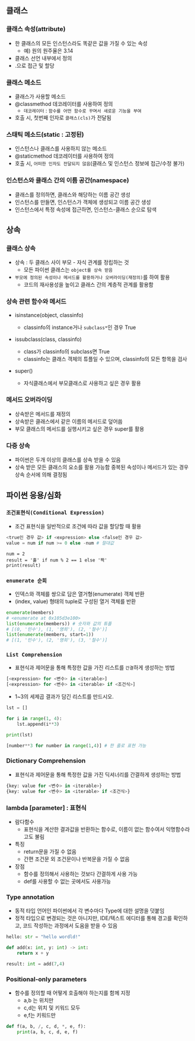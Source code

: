 ## 클래스

### 클래스 속성(attribute)
- 한 클래스의 모든 인스턴스라도 똑같은 값을 가질 수 있는 속성
    - 예) 원의 원주율은 3.14
- 클래스 선언 내부에서 정의
- <classname>.<name>으로 접근 및 할당

### 클래스 메소드
- 클래스가 사용할 메소드
- @classmethod 데코레이터를 사용하여 정의
    - `데코레이터` : `함수를 어떤 함수로 꾸며서 새로운 기능을 부여`
- 호출 시, 첫번째 인자로 `클래스(cls)`가 전달됨

### 스태틱 메소드(static : 고정된)
- 인스턴스나 클래스를 사용하지 않는 메소드
- @staticmethod 데코레이터를 사용하여 정의
- 호출 시, `어떠한 인자도 전달되지 않음`(클래스 및 인스턴스 정보에 접근/수정 불가)

### 인스턴스와 클래스 간의 이름 공간(namespace)
- 클래스를 정의하면, 클래스와 해당하는 이름 공간 생성
- 인스턴스를 만들면, 인스턴스가 객체에 생성되고 이름 공간 생성
- 인스턴스에서 특정 속성에 접근하면, 인스턴스-클래스 순으로 탐색

## 상속
### 클래스 상속
- 상속 : 두 클래스 사이 부모 - 자식 관계를 정립하는 것
    - 모든 파이썬 클래스는 `object를 상속 받음`
- `부모에 정의된 속성이나 메서드를 활용하거나 오버라이딩(재정의)`를 하여 활용
    - 코드의 재사용성을 높이고 클래스 간의 계층적 관계를 활용함

### 상속 관련 함수와 메서드
- isinstance(object, classinfo)
    - classinfo의 instance거나 `subclass*`인 경우 True

- issubclass(class, classinfo)
    - class가 classinfo의 subclass면 True
    - classinfo는 클래스 객체의 튜플일 수 있으며, classinfo의 모든 항목을 검사

- super()
    - 자식클래스에서 부모클래스로 사용하고 싶은 경우 활용

### 메서드 오버라이딩
- 상속받은 메서드를 재정의
- 상속받은 클래스에서 같은 이름의 메서드로 덮어씀
- 부모 클래스의 메서드를 실행시키고 싶은 경우 super를 활용

### 다중 상속
- 파이썬은 두개 이상의 클래스를 상속 받을 수 있음
- 상속 받은 모든 클래스의 요소를 활용 가능함
중복된 속성이나 메서드가 있는 경우 상속 순서에 의해 결정됨

## 파이썬 응용/심화

### `조건표현식(Conditional Expression)`
- 조건 표현식을 일반적으로 조건에 따라 값을 할당할 때 활용
``` python
<true인 경우 값> if <expression> else <false인 경우 값>
value = num if num >= 0 else -num # 절대값
```

```
num = 2
result = '홀' if num % 2 == 1 else '짝'
print(result)
```

### `enumerate 순회`
- 인덱스와 객체를 쌍으로 담은 열거형(enumerate) 객체 반환
- (index, value) 형태의 tuple로 구성된 열거 객체를 반환
``` python
enumerate(members)
# <enumerate at 0x105d3e100>
list(enumerate(members)) # 숫자와 값의 튜플
# [(0, '민수'), (1, '영희'), (2, '철수')]
list(enumerate(members, start=1))
# [(1, '민수'), (2, '영희'), (3, '철수')]
```

### `List Comprehension`
- 표현식과 제어문을 통해 특정한 값을 가진 리스트를 `간결`하게 생성하는 방법
``` python
[<expression> for <변수> in <iterable>]
[<expression> for <변수> in <iterable> if <조건식>]
```

- 1~3의 세제곱 결과가 담긴 리스트를 만드시오.

``` python
lst = []

for i in range(1, 4):
    lst.append(i**3)

print(lst)

[number**3 for number in range(1,4)] # 한 줄로 표현 가능
```

### Dictionary Comprehension
- 표현식과 제어문을 통해 특정한 값을 가진 딕셔너리를 간결하게 생성하는 방법
``` python
{key: value for <변수> in <iterable>}
{key: value for <변수> in <iterable> if <조건식>}
```

### lambda [parameter] : 표현식
- 람다함수
    - 표현식을 계산한 결과값을 반환하는 함수로, 이름이 없는 함수여서 익명함수라고도 불림
- 특징 
    - return문을 가질 수 없음
    - 간편 조건문 외 조건문이나 반복문을 가질 수 없음
- 장점 
    - 함수를 정의해서 사용하는 것보다 간결하게 사용 가능
    - def를 사용할 수 없는 곳에서도 사용가능

### Type annotation
- 동적 타입 언어인 파이썬에서 각 변수마다 Type에 대한 설명을 덧붙임
- 정적 타입으로 변경되는 것은 아니지만, IDE/텍스트 에디터를 통해 경고를 확인하고, 코드 작성하는 과정에서 도움을 받을 수 있음
``` python
hello: str = "hello wordld!"

def add(x: int, y: int) -> int:
    return x + y

result: int = add(7,4)
```

### Positional-only parameters
- 함수를 정의할 때 어떻게 호출해야 하는지를 함께 지정
    - a,b 는 위치만
    - c,d는 위치 및 키워드 모두
    - e,f는 키워드만
``` python
def f(a, b, /, c, d, *, e, f):
    print(a, b, c, d, e, f)
```
